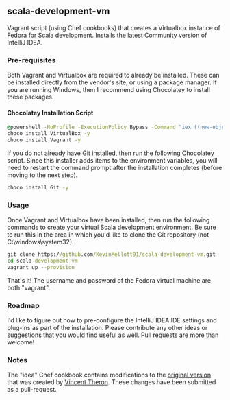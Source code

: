 ## scala-development-vm
Vagrant script (using Chef cookbooks) that creates a Virtualbox instance of Fedora for Scala development. Installs the latest Community version of IntelliJ IDEA.

### Pre-requisites
Both Vagrant and Virtualbox are required to already be installed. These can be installed directly from the vendor's site, or using a package manager.
If you are running Windows, then I recommend using Chocolatey to install these packages.

#### Chocolatey Installation Script
``` bat
@powershell -NoProfile -ExecutionPolicy Bypass -Command "iex ((new-object net.webclient).DownloadString('https://chocolatey.org/install.ps1'))" && SET PATH=%PATH%;%ALLUSERSPROFILE%\chocolatey\bin
choco install VirtualBox -y
choco install Vagrant -y
```

If you do not already have Git installed, then run the following Chocolatey script. Since this installer adds items to the environment variables, you will need to restart the command prompt after the installation completes (before moving to the next step).

``` bat
choco install Git -y
```

### Usage
Once Vagrant and Virtualbox have been installed, then run the following commands to create your virtual Scala development environment. Be sure to run this in the area in which you'd like
to clone the Git repository (not C:\windows\system32).

``` bat
git clone https://github.com/KevinMellott91/scala-development-vm.git
cd scala-development-vm
vagrant up --provision
```

That's it! The username and password of the Fedora virtual machine are both "vagrant".

### Roadmap
I'd like to figure out how to pre-configure the IntelliJ IDEA IDE settings and plug-ins as part of the installation. Please contribute any other ideas or suggestions that you would find useful as well.
Pull requests are more than welcome!
 
### Notes
The "idea" Chef cookbook contains modifications to the [original version](https://github.com/vptheron/chef-idea) that was created by [Vincent Theron](https://github.com/vptheron). These changes have been submitted as a pull-request. 
